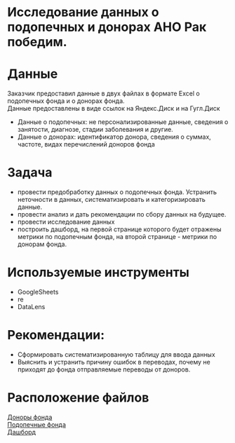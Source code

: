 # Исследование данных о подопечных и донорах АНО Рак победим.
 
# Данные
Заказчик предоставил данные в двух файлах в формате Excel о подопечных фонда и о донорах фонда.  
Данные предоставлены в виде ссылок на Яндекс.Диск и на Гугл.Диск
- Данные о подопечных: не персонализированные данные, сведения о занятости, диагнозе, стадии заболевания и другие.
- Данные о донорах: идентификатор донора, сведения о суммах, частоте, видах перечислений доноров фонда

# Задача
- провести предобработку данных о подопечных фонда. Устранить неточности в данных, систематизировать и категоризировать данные.
- провести анализ и дать рекомендации по сбору данных на будущее. 
- провести исследование данных 
- построить дашборд, на первой странице которого будет отражены метрики по подопечным фонда, на второй странице - метрики по донорам фонда.

# Используемые инструменты
- GoogleSheets
- re
- DataLens

# Рекомендации:
- Сформировать систематизированную таблицу для ввода данных
- Выяснить и устранить причину ошибок в переводах, почему не приходят до фонда отправляемые переводы от доноров.



# Расположение файлов
[Доноры фонда](https://docs.google.com/spreadsheets/d/1ca0t9wM34S4Yydd0YaAZpADp7FfPQEFo1JRjuTKLKVI/edit?usp=drive_link)   
[Подопечные фонда](https://docs.google.com/spreadsheets/d/1bvDVmlPaN0ki0ik4_cy0qMnjUVtQjaaKYnDAWLnI2dc/edit?usp=drive_link)  
[Дашборд](https://datalens.yandex.ru/rqnc93q1g2laf-dashbord-fond-rak-pobedim)



